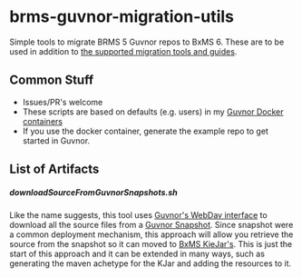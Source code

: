 # brms-guvnor-migration-utils
Simple tools to migrate BRMS 5 Guvnor repos to BxMS 6. These are to be used in addition to [the supported migration tools and guides](https://access.redhat.com/documentation/en-US/Red_Hat_JBoss_BPM_Suite/6.2/html/Migration_Guide/index.html).

## Common Stuff

- Issues/PR's welcome
- These scripts are based on defaults (e.g. users) in my [Guvnor Docker containers](https://hub.docker.com/r/sherl0cks/brms-guvnor/)
- If you use the docker container, generate the example repo to get started in Guvnor.

## List of Artifacts

##### downloadSourceFromGuvnorSnapshots.sh
Like the name suggests, this tool uses [Guvnor's WebDav interface](http://docs.jboss.org/drools/release/5.4.0.Final/drools-guvnor-docs/html/ch09.html#d0e3750) to download all the source files from a [Guvnor Snapshot](http://docs.jboss.org/drools/release/5.4.0.Final/drools-guvnor-docs/html/ch07.html#d0e2774). Since snapshot were a common deployment mechanism, this approach will allow you retrieve the source from the snapshot so it can moved to [BxMS KieJar's](https://access.redhat.com/documentation/en-US/Red_Hat_JBoss_BPM_Suite/6.2/html/Development_Guide/chap-KIE_API.html). This is just the start of this approach and it can be extended in many ways, such as generating the maven achetype for the KJar and adding the resources to it.
